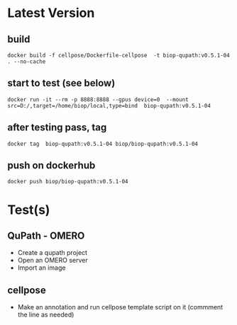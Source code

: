 # Latest Version

## build

```
docker build -f cellpose/Dockerfile-cellpose  -t biop-qupath:v0.5.1-04 . --no-cache
```

## start to test (see below)

```
docker run -it --rm -p 8888:8888 --gpus device=0  --mount src=D:/,target=/home/biop/local,type=bind  biop-qupath:v0.5.1-04
```

## after testing pass, tag 
```
docker tag  biop-qupath:v0.5.1-04 biop/biop-qupath:v0.5.1-04
```

## push on dockerhub
```
docker push biop/biop-qupath:v0.5.1-04
```

# Test(s)

## QuPath - OMERO 

- Create a qupath project
- Open an OMERO server
- Import an image

## cellpose

- Make an annotation and run cellpose template script on it (commment the line as needed)